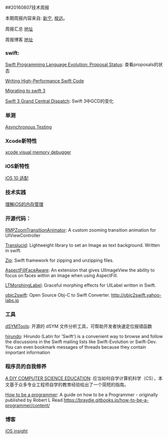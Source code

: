
##20160807技术周报

本期周报内容来自: [新宁](https://github.com/SSSSSSnail), [桉远](https://github.com/AnYuan)。

周报汇总 [地址](https://github.com/BaiduHiDeviOS/iOS-Tech-Weekly)

周报博客 [地址](http://baiduhidevios.github.io/)

### swift:

[Swift Programming Language Evolution: Proposal Status](http://apple.github.io/swift-evolution/): 查看proposals的状态

[Writing High-Performance Swift Code](https://github.com/apple/swift/blob/master/docs/OptimizationTips.rst)

[Migrating to swift 3](http://www.jessesquires.com/migrating-to-swift-3/)

[Swift 3 Grand Central Dispatch](https://medium.com/swift-and-ios-writing/a-quick-look-at-gcd-and-swift-3-732bef6e1838#.bhqrecmpq): Swift 3中GCD的变化

### 单测

[Asynchronous Testing](https://medium.com/swift-programming/asynchronous-testing-e52db1b9b1fb#.ezgeue1i3)


### Xcode新特性

[xcode visual memory debugger](http://useyourloaf.com/blog/xcode-visual-memory-debugger/)

### iOS新特性

[iOS 10 适配](https://github.com/ChenYilong/iOS10AdaptationTips)

### 技术实践

[理解iOS的内存管理](http://blog.devtang.com/2016/07/30/ios-memory-management/)

### 开源代码：

[RMPZoomTransitionAnimator](https://github.com/recruit-mp/RMPZoomTransitionAnimator): A custom zooming transition animation for UIViewController

[Translucid](https://github.com/Ekhoo/Translucid): Lightweight library to set an Image as text background. Written in swift.

[Zip](https://github.com/marmelroy/Zip): Swift framework for zipping and unzipping files.

[AspectFillFaceAware](https://github.com/BeauNouvelle/AspectFillFaceAware): An extension that gives UIImageView the ability to focus on faces within an image when using AspectFill.

[LTMorphingLabel](https://github.com/lexrus/LTMorphingLabel): Graceful morphing effects for UILabel written in Swift.

[objc2swift](https://github.com/yahoojapan/objc2swift): Open Source Obj-C to Swift Converter. http://objc2swift.yahoo-labs.jp

### 工具

[dSYMTools](https://github.com/answer-huang/dSYMTools): 开源的 dSYM 文件分析工具，可帮助开发者快速定位报错函数

[hirundo](https://stylemac.com/hirundo/): Hirundo (Latin for 'Swift') is a convenient way to browse and follow the discussions in the Swift mailing lists like Swift-Evolution or Swift-Dev. You can even bookmark messages of threads because they contain important information


### 程序员的自我修养

[A DIY COMPUTER SCIENCE EDUCATION](http://bradfieldcs.com/diy/): 应当如何自学计算机科学（CS），本文基于众多专业工程师自学的教育经验给出了一个简短的指南。

[How to be a programmer](https://github.com/braydie/HowToBeAProgrammer): A guide on how to be a Programmer - originally published by Robert L Read https://braydie.gitbooks.io/how-to-be-a-programmer/content/

### 博客

[iOS insight](http://www.iosinsight.com/)
